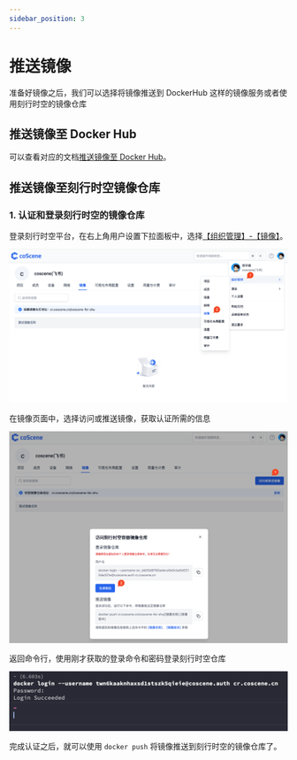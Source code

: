 ```yaml
---
sidebar_position: 3
---
```


# 推送镜像

准备好镜像之后，我们可以选择将镜像推送到 DockerHub 这样的镜像服务或者使用刻行时空的镜像仓库

## 推送镜像至 Docker Hub

可以查看对应的文档[推送镜像至 Docker Hub](https://docs.docker.com/docker-hub/repos/#pushing-a-docker-container-image-to-docker-hub)。

## 推送镜像至刻行时空镜像仓库

### 1. 认证和登录刻行时空的镜像仓库

登录刻行时空平台，在右上角用户设置下拉面板中，选择[【组织管理】-【镜像】](https://coscene.cn/org/images)。

![docker-images-page](./img/4-13-docker-images-page.png)

在镜像页面中，选择访问或推送镜像，获取认证所需的信息

![generate-docker-auth](./img/4-13-generate-docker-auth.png)

返回命令行，使用刚才获取的登录命令和密码登录刻行时空仓库

![docker-login](./img/4-13-docker-login.png)

完成认证之后，就可以使用 `docker push` 将镜像推送到刻行时空的镜像仓库了。
